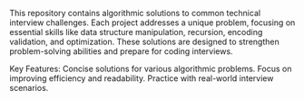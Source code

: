This repository contains algorithmic solutions to common technical interview challenges. Each project addresses a unique problem, focusing on essential skills like data structure manipulation, recursion, encoding validation, and optimization. These solutions are designed to strengthen problem-solving abilities and prepare for coding interviews.

Key Features:
Concise solutions for various algorithmic problems.
Focus on improving efficiency and readability.
Practice with real-world interview scenarios.
